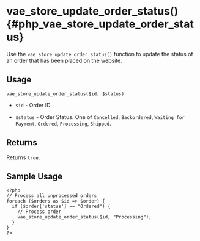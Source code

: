 # vae\_store\_update\_order\_status() {#php_vae_store_update_order_status}

Use the `vae_store_update_order_status()` function to update the status
of an order that has been placed on the website.

## Usage

`vae_store_update_order_status($id, $status)`

-   `$id` - Order ID

-   `$status` - Order Status. One of `Cancelled`, `Backordered`,
    `Waiting for Payment`, `Ordered`, `Processing`, `Shipped`.

## Returns

Returns `true`.

## Sample Usage

    <?php
    // Process all unprocessed orders
    foreach ($orders as $id => $order) {
      if ($order['status'] == "Ordered") {
        // Process order
        vae_store_update_order_status($id, "Processing");
      }
    }
    ?>
